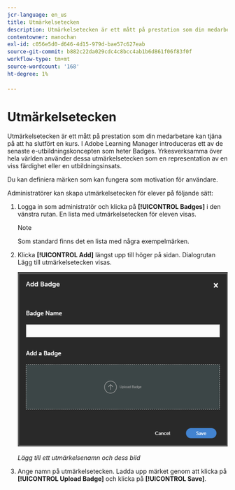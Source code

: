 ```yaml
---
jcr-language: en_us
title: Utmärkelsetecken
description: Utmärkelsetecken är ett mått på prestation som din medarbetare kan tjäna på att ha slutfört en kurs. I Adobe Learning Manager introduceras ett av de senaste e-utbildningskoncepten som heter Badges. Yrkesverksamma över hela världen använder dessa utmärkelsetecken som en representation av en viss färdighet eller en utbildningsinsats.
contentowner: manochan
exl-id: c056e5d0-d646-4d15-979d-bae57c627eab
source-git-commit: b882c22da029cdc4c8bcc4ab1b6d861f06f83f0f
workflow-type: tm+mt
source-wordcount: '168'
ht-degree: 1%

---
```


# Utmärkelsetecken

Utmärkelsetecken är ett mått på prestation som din medarbetare kan tjäna på att ha slutfört en kurs. I Adobe Learning Manager introduceras ett av de senaste e-utbildningskoncepten som heter Badges. Yrkesverksamma över hela världen använder dessa utmärkelsetecken som en representation av en viss färdighet eller en utbildningsinsats.

Du kan definiera märken som kan fungera som motivation för användare.

Administratörer kan skapa utmärkelsetecken för elever på följande sätt:

1. Logga in som administratör och klicka på **[!UICONTROL Badges]** i den vänstra rutan. En lista med utmärkelsetecken för eleven visas.

   >[!NOTE]
   >
   >Som standard finns det en lista med några exempelmärken.

1. Klicka **[!UICONTROL Add]** längst upp till höger på sidan. Dialogrutan Lägg till utmärkelsetecken visas.

   ![](assets/add-badge1.png)

   *Lägg till ett utmärkelsenamn och dess bild*

1. Ange namn på utmärkelsetecken. Ladda upp märket genom att klicka på **[!UICONTROL Upload Badge]** och klicka på **[!UICONTROL Save]**.

